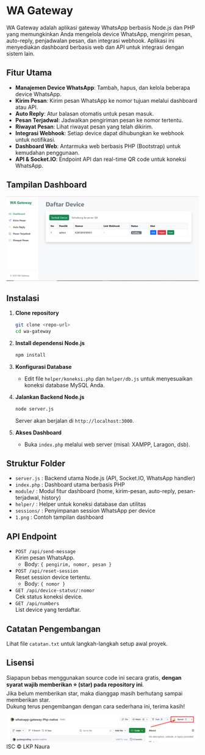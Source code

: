 # WA Gateway

WA Gateway adalah aplikasi gateway WhatsApp berbasis Node.js dan PHP yang memungkinkan Anda mengelola device WhatsApp, mengirim pesan, auto-reply, penjadwalan pesan, dan integrasi webhook. Aplikasi ini menyediakan dashboard berbasis web dan API untuk integrasi dengan sistem lain.

## Fitur Utama

- **Manajemen Device WhatsApp**: Tambah, hapus, dan kelola beberapa device WhatsApp.
- **Kirim Pesan**: Kirim pesan WhatsApp ke nomor tujuan melalui dashboard atau API.
- **Auto Reply**: Atur balasan otomatis untuk pesan masuk.
- **Pesan Terjadwal**: Jadwalkan pengiriman pesan ke nomor tertentu.
- **Riwayat Pesan**: Lihat riwayat pesan yang telah dikirim.
- **Integrasi Webhook**: Setiap device dapat dihubungkan ke webhook untuk notifikasi.
- **Dashboard Web**: Antarmuka web berbasis PHP (Bootstrap) untuk kemudahan penggunaan.
- **API & Socket.IO**: Endpoint API dan real-time QR code untuk koneksi WhatsApp.

## Tampilan Dashboard

![Dashboard WA Gateway](1.png)

## Instalasi

1. **Clone repository**
   ```bash
   git clone <repo-url>
   cd wa-gateway
   ```

2. **Install dependensi Node.js**
   ```bash
   npm install
   ```

3. **Konfigurasi Database**
   - Edit file `helper/koneksi.php` dan `helper/db.js` untuk menyesuaikan koneksi database MySQL Anda.

4. **Jalankan Backend Node.js**
   ```bash
   node server.js
   ```
   Server akan berjalan di `http://localhost:3000`.

5. **Akses Dashboard**
   - Buka `index.php` melalui web server (misal: XAMPP, Laragon, dsb).

## Struktur Folder

- `server.js` : Backend utama Node.js (API, Socket.IO, WhatsApp handler)
- `index.php` : Dashboard utama berbasis PHP
- `module/` : Modul fitur dashboard (home, kirim-pesan, auto-reply, pesan-terjadwal, history)
- `helper/` : Helper untuk koneksi database dan utilitas
- `sessions/` : Penyimpanan session WhatsApp per device
- `1.png` : Contoh tampilan dashboard

## API Endpoint

- `POST /api/send-message`  
  Kirim pesan WhatsApp.
  - Body: `{ pengirim, nomor, pesan }`
- `POST /api/reset-session`  
  Reset session device tertentu.
  - Body: `{ nomor }`
- `GET /api/device-status/:nomor`  
  Cek status koneksi device.
- `GET /api/numbers`  
  List device yang terdaftar.

## Catatan Pengembangan

Lihat file `catatan.txt` untuk langkah-langkah setup awal proyek.

## Lisensi
Siapapun bebas menggunakan source code ini secara gratis, **dengan syarat wajib memberikan ⭐ (star) pada repository ini**.  
Jika belum memberikan star, maka dianggap masih berhutang sampai memberikan star.  
Dukung terus pengembangan dengan cara sederhana ini, terima kasih!

![Caranya](2.png)
ISC © LKP Naura 